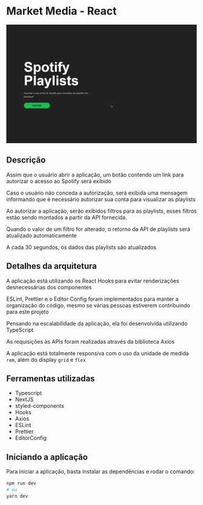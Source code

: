 # Market Media - React

<div align="center">
  <img src=".github/react-test.gif" />
</div>

## Descrição

Assim que o usuário abrir a aplicação, um botão contendo um link para autorizar o acesso ao Spotify será exibido

Caso o usuário não conceda a autorização, será exibida uma mensagem informando que é necessário autorizar sua conta para visualizar as playlists

Ao autorizar a aplicação, serão exibidos filtros para as playlists, esses filtros estão sendo montados a partir da API fornecida.

Quando o valor de um filtro for alterado, o retorno da API de playlists será atualizado automaticamente

A cada 30 segundos, os dados das playlists são atualizados

## Detalhes da arquitetura

  A aplicação está utilizando os React Hooks para evitar renderizações desnecessárias dos componentes

  ESLint, Prettier e o Editor Config foram implementados para manter a organização do código, mesmo se várias pessoas estiverem contribuindo para este projeto

  Pensando na escalabilidade da aplicação, ela foi desenvolvida utilizando TypeScript

  As requisições às APIs foram realizadas através da biblioteca Axios

  A aplicação está totalmente responsiva com o uso da unidade de medida `rem`, além do display `grid` e `flex`

## Ferramentas utilizadas

- Typescript
- NextJS
- styled-components
- Hooks
- Axios
- ESLint
- Prettier
- EditorConfig

## Iniciando a aplicação
Para iniciar a aplicação, basta instalar as dependências e rodar o comando:

```bash
npm run dev
# ou
yarn dev
```
